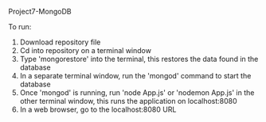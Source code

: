 Project7-MongoDB

To run:

1. Download repository file
2. Cd into repository on a terminal window
3. Type 'mongorestore' into the terminal, this restores the data found in the database
4. In a separate terminal window, run the 'mongod' command to start the database
5. Once 'mongod' is running, run 'node App.js' or 'nodemon App.js' in the other terminal window, this runs the application on localhost:8080
6. In a web browser, go to the localhost:8080 URL

